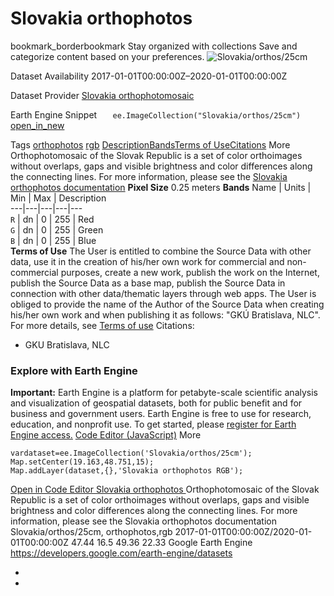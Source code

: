  
#  Slovakia orthophotos 
bookmark_borderbookmark Stay organized with collections  Save and categorize content based on your preferences.
![Slovakia/orthos/25cm](https://developers.google.com/earth-engine/datasets/images/Slovakia/Slovakia_orthos_25cm_sample.png) 

Dataset Availability
    2017-01-01T00:00:00Z–2020-01-01T00:00:00Z 

Dataset Provider
     [ Slovakia orthophotomosaic ](https://www.geoportal.sk/en/zbgis/orthophotomosaic/) 

Earth Engine Snippet
     `    ee.ImageCollection("Slovakia/orthos/25cm")   ` [ open_in_new ](https://code.earthengine.google.com/?scriptPath=Examples:Datasets/Slovakia/Slovakia_orthos_25cm) 

Tags
     [orthophotos](https://developers.google.com/earth-engine/datasets/tags/orthophotos) [rgb](https://developers.google.com/earth-engine/datasets/tags/rgb)
[Description](https://developers.google.com/earth-engine/datasets/catalog/Slovakia_orthos_25cm#description)[Bands](https://developers.google.com/earth-engine/datasets/catalog/Slovakia_orthos_25cm#bands)[Terms of Use](https://developers.google.com/earth-engine/datasets/catalog/Slovakia_orthos_25cm#terms-of-use)[Citations](https://developers.google.com/earth-engine/datasets/catalog/Slovakia_orthos_25cm#citations) More
Orthophotomosaic of the Slovak Republic is a set of color orthoimages without overlaps, gaps and visible brightness and color differences along the connecting lines.
For more information, please see the [Slovakia orthophotos documentation](https://www.geoportal.sk/files/zbgis/orto/technicka_sprava_ortofotomozaika_sr_2017-2019.pdf)
**Pixel Size** 0.25 meters 
**Bands**
Name | Units | Min | Max | Description  
---|---|---|---|---  
`R` | dn |  0  |  255  | Red  
`G` | dn |  0  |  255  | Green  
`B` | dn |  0  |  255  | Blue  
**Terms of Use**
The User is entitled to combine the Source Data with other data, use it in the creation of his/her own work for commercial and non-commercial purposes, create a new work, publish the work on the Internet, publish the Source Data as a base map, publish the Source Data in connection with other data/thematic layers through web apps. The User is obliged to provide the name of the Author of the Source Data when creating his/her own work and when publishing it as follows: "GKÚ Bratislava, NLC".
For more details, see [Terms of use](https://www.geoportal.sk/files/zbgis/orto/licencne_podmienky_orto.zip)
Citations:
  * GKU Bratislava, NLC


### Explore with Earth Engine
**Important:** Earth Engine is a platform for petabyte-scale scientific analysis and visualization of geospatial datasets, both for public benefit and for business and government users. Earth Engine is free to use for research, education, and nonprofit use. To get started, please [register for Earth Engine access.](https://console.cloud.google.com/earth-engine)
[Code Editor (JavaScript)](https://developers.google.com/earth-engine/datasets/catalog/Slovakia_orthos_25cm#code-editor-javascript-sample) More
```
vardataset=ee.ImageCollection('Slovakia/orthos/25cm');
Map.setCenter(19.163,48.751,15);
Map.addLayer(dataset,{},'Slovakia orthophotos RGB');
```
[ Open in Code Editor ](https://code.earthengine.google.com/?scriptPath=Examples:Datasets/Slovakia/Slovakia_orthos_25cm)
[ Slovakia orthophotos ](https://developers.google.com/earth-engine/datasets/catalog/Slovakia_orthos_25cm)
Orthophotomosaic of the Slovak Republic is a set of color orthoimages without overlaps, gaps and visible brightness and color differences along the connecting lines. For more information, please see the Slovakia orthophotos documentation
Slovakia/orthos/25cm, orthophotos,rgb 
2017-01-01T00:00:00Z/2020-01-01T00:00:00Z
47.44 16.5 49.36 22.33 
Google Earth Engine
https://developers.google.com/earth-engine/datasets
  * [ ](https://doi.org/https://www.geoportal.sk/en/zbgis/orthophotomosaic/)
  * [ ](https://doi.org/https://developers.google.com/earth-engine/datasets/catalog/Slovakia_orthos_25cm)


